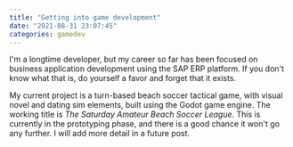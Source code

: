 ```yaml
---
title: "Getting into game development"
date: "2021-08-31 23:07:45"
categories: gamedev
---
```

I'm a longtime developer, but my career so far has been focused on business application development using the SAP ERP platform. If you don't know what that is, do yourself a favor and forget that it exists.

My current project is a turn-based beach soccer tactical game, with visual novel and dating sim elements, built using the Godot game engine. The working title is *The Saturday Amateur Beach Soccer League*.  This is currently in the prototyping phase, and there is a good chance it won't go any further. I will add more detail in a future post.